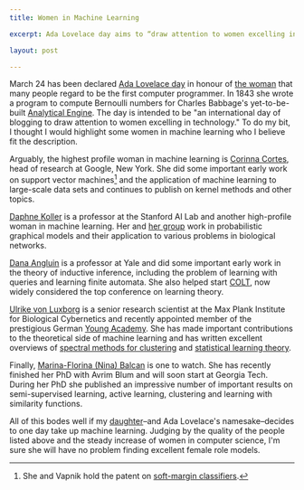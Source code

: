 ```yaml
---
title: Women in Machine Learning

excerpt: Ada Lovelace day aims to “draw attention to women excelling in technology”. Here I highlight a few women in machine learning whose work I admire.

layout: post

---
```


March 24 has been declared [Ada Lovelace day][ald] in honour of [the woman][adal] that many people regard to be the first computer programmer. In 1843 she wrote a program to compute Bernoulli numbers for Charles Babbage's yet-to-be-built [Analytical Engine][ae]. The day is intended to be "an international day of blogging to draw attention to women excelling in technology." To do my bit, I thought I would highlight some women in machine learning who I believe fit the description.

[ald]: http://findingada.com/
[adal]: http://en.wikipedia.org/wiki/Ada_Lovelace
[ae]: http://en.wikipedia.org/wiki/Analytical_engine

Arguably, the highest profile woman in machine learning is [Corinna Cortes][], head of research at Google, New York. She did some important early work on support vector machines[^1] and the application of machine learning to large-scale data sets and continues to publish on kernel methods and other topics.

[^1]: She and Vapnik hold the patent on [soft-margin classifiers][softmargin].

[corinna cortes]: http://homepage.mac.com/corinnacortes/
[softmargin]: http://www.patentstorm.us/patents/5640492.html

[Daphne Koller][] is a professor at the Stanford AI Lab and another high-profile woman in machine learning. Her and [her group][dags] work in probabilistic graphical models and their application to various problems in biological networks.

[daphne koller]: http://ai.stanford.edu/~koller/
[dags]: http://dags.stanford.edu/index.html

[Dana Angluin][] is a professor at Yale and did some important early work in the theory of inductive inference, including the problem of learning with queries and learning finite automata. She also helped start [COLT][], now widely considered the top conference on learning theory.

[dana angluin]:http://www.cs.yale.edu/people/angluin.html
[colt]: http://www.learningtheory.org/

[Ulrike von Luxborg][ule] is a senior research scientist at the Max Plank Institute for Biological Cybernetics and recently appointed member of the prestigious German [Young Academy][dja]. She has made important contributions to the theoretical side of machine learning and has written excellent overviews of [spectral methods for clustering][spectclust] and [statistical learning theory][slt]. 

[ule]: http://www.kyb.mpg.de/~ule
[dja]: http://www.diejungeakademie.de/english/index.html
[spectclust]: http://www.kyb.tuebingen.mpg.de/bs/people/ule/publications/publication_downloads/Luxburg07_tutorial.pdf
[slt]: http://www.kyb.tuebingen.mpg.de/bs/people/ule/publications/publication_downloads/StatisticalLearningTheory.pdf

Finally, [Marina-Florina (Nina) Balcan][nina] is one to watch. She has recently finished her PhD with Avrim Blum and will soon start at Georgia Tech. During her PhD she published an impressive number of important results on semi-supervised learning, active learning, clustering and learning with similarity functions. 

[nina]: http://www.cs.cmu.edu/~ninamf/

All of this bodes well if my [daughter][ada]–and Ada Lovelace's namesake–decides to one day take up machine learning. Judging by the quality of the people listed above and the steady increase of women in computer science, I'm sure she will have no problem finding excellent female role models.

[ada]: http://mark.reid.name/iem/artificial-ai.html

